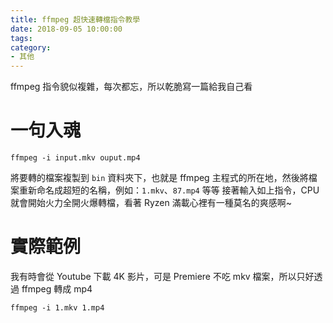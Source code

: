 ```yaml
---
title: ffmpeg 超快速轉檔指令教學
date: 2018-09-05 10:00:00
tags:
category: 
- 其他
---
```

ffmpeg 指令貌似複雜，每次都忘，所以乾脆寫一篇給我自己看

<!--more-->

# 一句入魂
```
ffmpeg -i input.mkv ouput.mp4
```

將要轉的檔案複製到 `bin` 資料夾下，也就是 ffmpeg 主程式的所在地，然後將檔案重新命名成超短的名稱，例如：`1.mkv`、`87.mp4` 等等
接著輸入如上指令，CPU 就會開始火力全開火爆轉檔，看著 Ryzen 滿載心裡有一種莫名的爽感啊~

# 實際範例
我有時會從 Youtube 下載 4K 影片，可是 Premiere 不吃 mkv 檔案，所以只好透過 ffmpeg 轉成 mp4

```
ffmpeg -i 1.mkv 1.mp4
```

